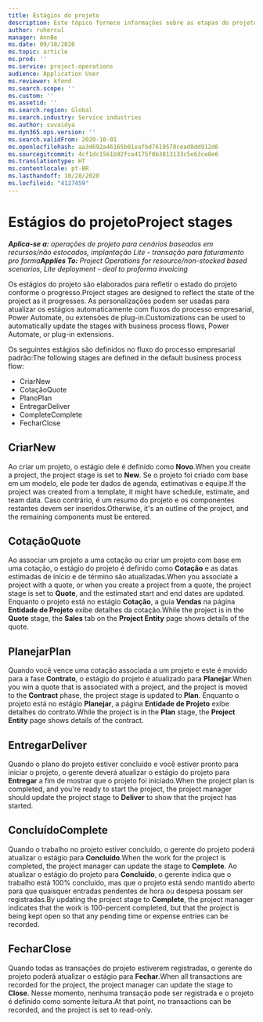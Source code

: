 ```yaml
---
title: Estágios do projeto
description: Este tópico fornece informações sobre as etapas do projeto que estão disponíveis em Operações do projeto do Microsoft Dynamics.
author: ruhercul
manager: AnnBe
ms.date: 09/18/2020
ms.topic: article
ms.prod: ''
ms.service: project-operations
audience: Application User
ms.reviewer: kfend
ms.search.scope: ''
ms.custom: ''
ms.assetid: ''
ms.search.region: Global
ms.search.industry: Service industries
ms.author: suvaidya
ms.dyn365.ops.version: ''
ms.search.validFrom: 2020-10-01
ms.openlocfilehash: aa3d692a46165b01eafbd7619578cead8dd912d6
ms.sourcegitcommit: 4cf1dc1561b92fca4175f0b3813133c5e63ce8e6
ms.translationtype: HT
ms.contentlocale: pt-BR
ms.lasthandoff: 10/28/2020
ms.locfileid: "4127459"
---
```

# <a name="project-stages"></a><span data-ttu-id="5b048-103">Estágios do projeto</span><span class="sxs-lookup"><span data-stu-id="5b048-103">Project stages</span></span>

<span data-ttu-id="5b048-104">_**Aplica-se a:** operações de projeto para cenários baseados em recursos/não estocados, implantação Lite - transação para faturamento pro forma_</span><span class="sxs-lookup"><span data-stu-id="5b048-104">_**Applies To:** Project Operations for resource/non-stocked based scenarios, Lite deployment - deal to proforma invoicing_</span></span>

<span data-ttu-id="5b048-105">Os estágios do projeto são elaborados para refletir o estado do projeto conforme o progresso.</span><span class="sxs-lookup"><span data-stu-id="5b048-105">Project stages are designed to reflect the state of the project as it progresses.</span></span> <span data-ttu-id="5b048-106">As personalizações podem ser usadas para atualizar os estágios automaticamente com fluxos do processo empresarial, Power Automate, ou extensões de plug-in.</span><span class="sxs-lookup"><span data-stu-id="5b048-106">Customizations can be used to automatically update the stages with business process flows, Power Automate, or plug-in extensions.</span></span>

<span data-ttu-id="5b048-107">Os seguintes estágios são definidos no fluxo do processo empresarial padrão:</span><span class="sxs-lookup"><span data-stu-id="5b048-107">The following stages are defined in the default business process flow:</span></span>

- <span data-ttu-id="5b048-108">Criar</span><span class="sxs-lookup"><span data-stu-id="5b048-108">New</span></span>
- <span data-ttu-id="5b048-109">Cotação</span><span class="sxs-lookup"><span data-stu-id="5b048-109">Quote</span></span>
- <span data-ttu-id="5b048-110">Plano</span><span class="sxs-lookup"><span data-stu-id="5b048-110">Plan</span></span>
- <span data-ttu-id="5b048-111">Entregar</span><span class="sxs-lookup"><span data-stu-id="5b048-111">Deliver</span></span>
- <span data-ttu-id="5b048-112">Complete</span><span class="sxs-lookup"><span data-stu-id="5b048-112">Complete</span></span>
- <span data-ttu-id="5b048-113">Fechar</span><span class="sxs-lookup"><span data-stu-id="5b048-113">Close</span></span> 

## <a name="new"></a><span data-ttu-id="5b048-114">Criar</span><span class="sxs-lookup"><span data-stu-id="5b048-114">New</span></span>

<span data-ttu-id="5b048-115">Ao criar um projeto, o estágio dele é definido como **Novo**.</span><span class="sxs-lookup"><span data-stu-id="5b048-115">When you create a project, the project stage is set to **New**.</span></span> <span data-ttu-id="5b048-116">Se o projeto foi criado com base em um modelo, ele pode ter dados de agenda, estimativas e equipe.</span><span class="sxs-lookup"><span data-stu-id="5b048-116">If the project was created from a template, it might have schedule, estimate, and team data.</span></span> <span data-ttu-id="5b048-117">Caso contrário, é um resumo do projeto e os componentes restantes devem ser inseridos.</span><span class="sxs-lookup"><span data-stu-id="5b048-117">Otherwise, it's an outline of the project, and the remaining components must be entered.</span></span>

## <a name="quote"></a><span data-ttu-id="5b048-118">Cotação</span><span class="sxs-lookup"><span data-stu-id="5b048-118">Quote</span></span>

<span data-ttu-id="5b048-119">Ao associar um projeto a uma cotação ou criar um projeto com base em uma cotação, o estágio do projeto é definido como **Cotação** e as datas estimadas de início e de término são atualizadas.</span><span class="sxs-lookup"><span data-stu-id="5b048-119">When you associate a project with a quote, or when you create a project from a quote, the project stage is set to **Quote**, and the estimated start and end dates are updated.</span></span> <span data-ttu-id="5b048-120">Enquanto o projeto está no estágio **Cotação**, a guia **Vendas** na página **Entidade de Projeto** exibe detalhes da cotação.</span><span class="sxs-lookup"><span data-stu-id="5b048-120">While the project is in the **Quote** stage, the **Sales** tab on the **Project Entity** page shows details of the quote.</span></span>

## <a name="plan"></a><span data-ttu-id="5b048-121">Planejar</span><span class="sxs-lookup"><span data-stu-id="5b048-121">Plan</span></span>

<span data-ttu-id="5b048-122">Quando você vence uma cotação associada a um projeto e este é movido para a fase **Contrato**, o estágio do projeto é atualizado para **Planejar**.</span><span class="sxs-lookup"><span data-stu-id="5b048-122">When you win a quote that is associated with a project, and the project is moved to the **Contract** phase, the project stage is updated to **Plan**.</span></span> <span data-ttu-id="5b048-123">Enquanto o projeto está no estágio **Planejar**, a página **Entidade de Projeto** exibe detalhes do contrato.</span><span class="sxs-lookup"><span data-stu-id="5b048-123">While the project is in the **Plan** stage, the **Project Entity** page shows details of the contract.</span></span>

## <a name="deliver"></a><span data-ttu-id="5b048-124">Entregar</span><span class="sxs-lookup"><span data-stu-id="5b048-124">Deliver</span></span>

<span data-ttu-id="5b048-125">Quando o plano do projeto estiver concluído e você estiver pronto para iniciar o projeto, o gerente deverá atualizar o estágio do projeto para **Entregar** a fim de mostrar que o projeto foi iniciado.</span><span class="sxs-lookup"><span data-stu-id="5b048-125">When the project plan is completed, and you're ready to start the project, the project manager should update the project stage to **Deliver** to show that the project has started.</span></span>

## <a name="complete"></a><span data-ttu-id="5b048-126">Concluído</span><span class="sxs-lookup"><span data-stu-id="5b048-126">Complete</span></span> 

<span data-ttu-id="5b048-127">Quando o trabalho no projeto estiver concluído, o gerente do projeto poderá atualizar o estágio para **Concluído**.</span><span class="sxs-lookup"><span data-stu-id="5b048-127">When the work for the project is completed, the project manager can update the stage to **Complete**.</span></span> <span data-ttu-id="5b048-128">Ao atualizar o estágio do projeto para **Concluído**, o gerente indica que o trabalho está 100% concluído, mas que o projeto está sendo mantido aberto para que quaisquer entradas pendentes de hora ou despesa possam ser registradas.</span><span class="sxs-lookup"><span data-stu-id="5b048-128">By updating the project stage to **Complete**, the project manager indicates that the work is 100-percent completed, but that the project is being kept open so that any pending time or expense entries can be recorded.</span></span>

## <a name="close"></a><span data-ttu-id="5b048-129">Fechar</span><span class="sxs-lookup"><span data-stu-id="5b048-129">Close</span></span>

<span data-ttu-id="5b048-130">Quando todas as transações do projeto estiverem registradas, o gerente do projeto poderá atualizar o estágio para **Fechar**.</span><span class="sxs-lookup"><span data-stu-id="5b048-130">When all transactions are recorded for the project, the project manager can update the stage to **Close**.</span></span> <span data-ttu-id="5b048-131">Nesse momento, nenhuma transação pode ser registrada e o projeto é definido como somente leitura.</span><span class="sxs-lookup"><span data-stu-id="5b048-131">At that point, no transactions can be recorded, and the project is set to read-only.</span></span>

